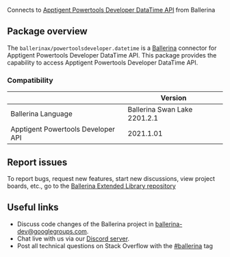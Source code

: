 Connects to [Apptigent Powertools Developer DataTime API](https://portal.apptigent.com/node/612) from Ballerina

## Package overview
The `ballerinax/powertoolsdeveloper.datetime` is a [Ballerina](https://ballerina.io/) connector for Apptigent Powertools Developer DataTime API.
This package provides the capability to access Apptigent Powertools Developer DataTime API.

### Compatibility
|                                     | Version                         |
|-------------------------------------|---------------------------------|
| Ballerina Language                  | Ballerina Swan Lake 2201.2.1      | 
| Apptigent Powertools Developer API  | 2021.1.01                       |

## Report issues
To report bugs, request new features, start new discussions, view project boards, etc., go to the [Ballerina Extended Library repository](https://github.com/ballerina-platform/ballerina-extended-library)

## Useful links
- Discuss code changes of the Ballerina project in [ballerina-dev@googlegroups.com](mailto:ballerina-dev@googlegroups.com).
- Chat live with us via our [Discord server](https://discord.gg/ballerinalang).
- Post all technical questions on Stack Overflow with the [#ballerina](https://stackoverflow.com/questions/tagged/ballerina) tag
